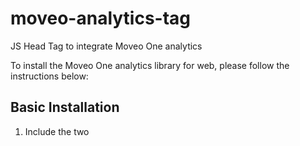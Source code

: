 # moveo-analytics-tag
JS Head Tag to integrate Moveo One analytics

To install the Moveo One analytics library for web, please follow the instructions below:

## Basic Installation

1. Include the two <script> lines at the very end of every page you want to track—just before each </body> tag. For example, on every HTML file:

```html
<!-- At the very end of the <body>, just before </body> -->
<script src="https://moveoonestorage.blob.core.windows.net/000-scripts/moveo-one-script.min.js"></script>
<script>
  // Initialize MoveoOne with their token
  const moveo = MoveoOne.init('YOUR_TOKEN_HERE');
</script>
```

### App Version Tracking

You can track your application version by setting it during initialization:

```html
<script>
  // Initialize with app version
  const moveo = MoveoOne.init('YOUR_TOKEN_HERE', {
    appVersion: '1.0.0'
  });
</script>
```

### Complete Configuration Options

```html
<script>
  const moveo = MoveoOne.init('YOUR_TOKEN_HERE', {
    appVersion: '1.0.0',        // Your app version
    locale: 'en-US',            // User locale
    test: 'false'               // Test mode flag
  });
</script>
```

## Prediction API

The MoveoOne library includes a prediction method that allows you to get real-time predictions from your trained models.

### Basic Usage

```javascript
// Initialize MoveoOne first
MoveoOne.init('YOUR_TOKEN_HERE');

// Get prediction from a model
MoveoOne.predict('your-model-id')
  .then(result => {
    if (result.success) {
      console.log('Prediction probability:', result.prediction_probability);
      console.log('Binary result:', result.prediction_binary);
    } else {
      console.log('Error:', result.message);
    }
  })
  .catch(error => {
    console.error('Unexpected error:', error);
  });
```

## Response Examples

### Success Response

```javascript
{
  success: true,
  status: 'success',
  prediction_probability: 0.85,
  prediction_binary: true
}
```

### Error Responses

#### Not Initialized
```javascript
{
  success: false,
  status: 'not_initialized',
  message: 'MoveoOne must be initialized before using predict method. Call MoveoOne.init() first.'
}
```

#### Invalid Model ID
```javascript
{
  success: false,
  status: 'invalid_model_id',
  message: 'Model ID is required and must be a non-empty string'
}
```

#### Model Loading/Validating (Pending State)
```javascript
{
  success: false,
  status: 'pending',
  message: 'Model is loading, please try again'
}
```

#### Model Not Found
```javascript
{
  success: false,
  status: 'not_found',
  message: 'Model not found or not accessible'
}
```

#### Conflict Error
```javascript
{
  success: false,
  status: 'conflict',
  message: 'Conditional event not found'
}
```

#### Server Error
```javascript
{
  success: false,
  status: 'server_error',
  message: 'Server error processing prediction request'
}
```

#### Network Error
```javascript
{
  success: false,
  status: 'network_error',
  message: 'Network error - please check your connection'
}
```

#### Timeout
```javascript
{
  success: false,
  status: 'timeout',
  message: 'Request timed out after 150 milliseconds'
}
```

## Notes

- The `predict` method is **non-blocking** and won't affect your website's performance
- All requests have a 150-millisecond timeout to prevent hanging
- The method automatically uses the current session ID and sends all buffered events to the prediction service
- **202 responses are normal pending states** - models may need time to load or validate
- The method returns a Promise, so you can use async/await or .then()/.catch()
- Check `success: true` for complete predictions (only when `status: 'success'`)
